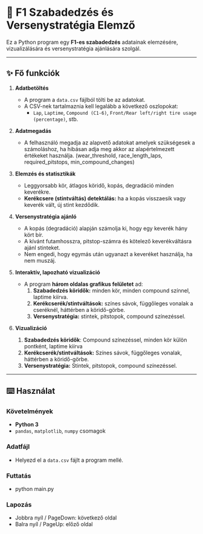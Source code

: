 # 🏁 F1 Szabadedzés és Versenystratégia Elemző

Ez a Python program egy **F1-es szabadedzés** adatainak elemzésére, vizualizálására és versenystratégia ajánlására szolgál.

---

## ✨ Fő funkciók

1. **Adatbetöltés**
   - A program a `data.csv` fájlból tölti be az adatokat.
   - A CSV-nek tartalmaznia kell legalább a következő oszlopokat:
     - `Lap`, `Laptime`, `Compound (C1-6)`, `Front/Rear left/right tire usage (percentage)`, stb.

2. **Adatmegadás**
   - A felhasználó megadja az alapvető adatokat amelyek szükségesek a számoláshoz, ha hibásan adja meg akkor az alapértelmezett értékeket használja.
   (wear_threshold, race_length_laps, required_pitstops, min_compound_changes) 

2. **Elemzés és statisztikák**
   - Leggyorsabb kör, átlagos köridő, kopás, degradáció minden keverékre.
   - **Kerékcsere (stintváltás) detektálás:** ha a kopás visszaesik vagy keverék vált, új stint kezdődik.

3. **Versenystratégia ajánló**
   - A kopás (degradáció) alapján számolja ki, hogy egy keverék hány kört bír.
   - A kívánt futamhosszra, pitstop-számra és kötelező keverékváltásra ajánl stinteket.
   - Nem engedi, hogy egymás után ugyanazt a keveréket használja, ha nem muszáj.

4. **Interaktív, lapozható vizualizáció**
   - A program **három oldalas grafikus felületet** ad:
     1. **Szabadedzés köridők:** minden kör, minden compound színnel, laptime kiírva.
     2. **Kerékcserék/stintváltások:** színes sávok, függőleges vonalak a cseréknél, háttérben a köridő-görbe.
     3. **Versenystratégia:** stintek, pitstopok, compound színezéssel.

5. **Vizualizáció**
    1. **Szabadedzés köridők**: Compound színezéssel, minden kör külön pontként, laptime kiírva
    2. **Kerékcserék/stintváltások:** Színes sávok, függőleges vonalak, háttérben a köridő-görbe.
    3. **Versenystratégia:** Stintek, pitstopok, compound színezéssel.
---

## ⌨️ Használat

### Követelmények

- **Python 3**
- `pandas`, `matplotlib`, `numpy` csomagok  

### Adatfájl

- Helyezd el a `data.csv` fájlt a program mellé.

### Futtatás

- python main.py

### Lapozás

- Jobbra nyíl / PageDown: következő oldal
- Balra nyíl / PageUp: előző oldal